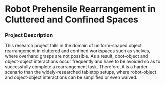 # Robot Prehensile Rearrangement in Cluttered and Confined Spaces

### Project Description
This research project falls in the domain of uniform-shaped object rearrangement in cluttered and confined workspaces such as shelves, where overhand grasps are not possible. 
As a result, obot-object and object-object interactions occur frequently and have to be avoided so as to successfully complete a rearrangement task.
Therefore, it is a harder scenario than the widely-researched tabletop setups, where robot-object and object-object interactions can be simplified or even waived.
